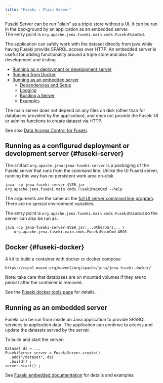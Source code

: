 ```yaml
---
title: "Fuseki : Plain Server"
---
```


Fuseki Server can be run "plain" as a triple store without a UI.
It can be run in the background by an application as an embedded server.  
The entry point is `org.apache.jena.fuseki.main.cmds.FusekiMainCmd`.

The application can safely work with the dataset directly from java while having Fuseki provide
SPARQL access over HTTP.  An embedded server is useful for adding functionality around a triple
store and also for development and testing.

* [Running as a deployment or development server](#fuseki-server)
* [Running from Docker](#fuseki-docker)
* [Running as an embedded server](fuseki-embedded.html)
    * [Dependencies and Setup](fuseki-embedded.html#dependencies)
    * [Logging](fuseki-embedded.html#logging)
    * [Building a Server](fuseki-embedded.html#build)
    * [Examples](fuseki-embedded.html#examples)

The main server does not depend on any files on disk (other than for
databases provided by the application), and does not provide the Fuseki
UI or admins functions to create dataset via HTTP.

See also [Data Access Control for Fuseki](./fuseki-data-access-control.html).

## Running as a configured deployment or development server {#fuseki-server}

The artifact `org.apache.jena:jena-fuseki-server` is a packaging of
the Fuseki server that runs from the command line.  Unlike the UI 
Fuseki server, running this way has no persistent work area on-disk.

    java -cp jena-fuseki-server-$VER.jar org.apache.jena.fuseki.main.cmds.FusekiMainCmd --help

The arguments are the same as the 
[full UI server command line program](/documentation/fuseki2/fuseki-webapp.html#fuseki-standalone-server).
There are no special environment variables.

The entry point is `org.apache.jena.fuseki.main.cmds.FusekiMainCmd` so
the server can also be run as:

    java -cp jena-fuseki-server-$VER.jar:...OtherJars... \
        org.apache.jena.fuseki.main.cmds.FusekiMainCmd ARGS

## Docker {#fuseki-docker}

A kit to build a container with docker or docker compose 

    https://repo1.maven.org/maven2/org/apache/jena/jena-fuseki-docker/

Note: take care that databases are on mounted volumes if they are to persist
after the container is removed.

See the [Fuseki docker tools page](fuseki-docker.html) for details.

## Running as an embedded server

Fuseki can be run from inside an Java application to provide SPARQL
services to application data. The application can continue to access and
update the datasets served by the server.

To build and start the server:

    Dataset ds = ...
    FusekiServer server = FusekiServer.create()
      .add("/dataset", ds)
      .build() ;
    server.start() ;

See [Fuseki embedded documentation](fuseki-embedded.html) for details and examples.
